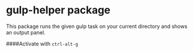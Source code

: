 # gulp-helper package

This package runs the given gulp task on your current directory and shows an output panel.

####Activate with `ctrl-alt-g`

